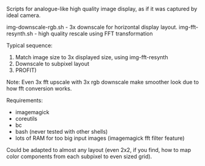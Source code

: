 Scripts for analogue-like high quality image display, as if it was captured
by ideal camera.

img-downscale-rgb.sh - 3x downscale for horizontal display layout.
img-fft-resynth.sh - high quality rescale using FFT transformation

Typical sequence:
1. Match image size to 3x displayed size, using img-fft-resynth
2. Downscale to subpixel layout
3. PROFIT)

Note: Even 3x fft upscale with 3x rgb downscale make smoother look due to how fft conversion works.

Requirements:
- imagemagick
- coreutils
- bc
- bash (never tested with other shells)
- lots of RAM for too big input images (imagemagick fft filter feature)

Could be adapted to almost any layout (even 2x2, if you find, how to map color components from each subpixel to even sized grid).